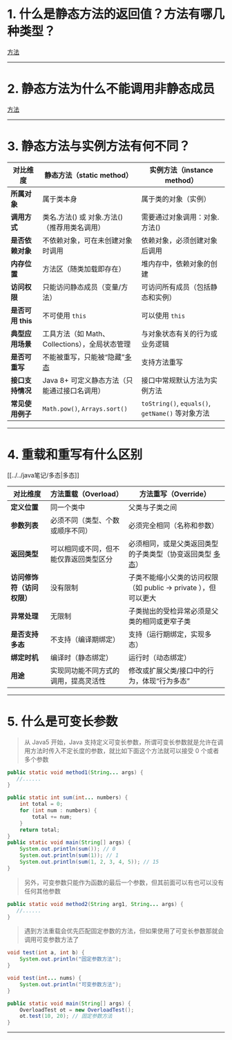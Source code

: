 
# 1. 什么是静态方法的返回值？方法有哪几种类型？

[方法](../../java笔记/方法.md#^129fde)

****
# 2. 静态方法为什么不能调用非静态成员

[方法](../../java笔记/方法.md#^bae8ff)

****
# 3. 静态方法与实例方法有何不同？

| 对比维度          | 静态方法（static method）                           | 实例方法（instance method）                       |
| ------------- | --------------------------------------------- | ------------------------------------------- |
| **所属对象**      | 属于类本身                                         | 属于类的对象（实例）                                  |
| **调用方式**      | 类名.方法() 或 对象.方法()（推荐用类名调用）                    | 需要通过对象调用：对象.方法()                            |
| **是否依赖对象**    | 不依赖对象，可在未创建对象时调用                              | 依赖对象，必须创建对象后调用                              |
| **内存位置**      | 方法区（随类加载即存在）                                  | 堆内存中，依赖对象的创建                                |
| **访问权限**      | 只能访问静态成员（变量/方法）                               | 可访问所有成员（包括静态和实例）                            |
| **是否可用 this** | 不可使用 `this`                                   | 可以使用 `this`                                 |
| **典型应用场景**    | 工具方法（如 Math、Collections），全局状态管理               | 与对象状态有关的行为或业务逻辑                             |
| **是否可重写**     | 不能被重写，只能被“隐藏”[多态](../../java笔记/多态.md#^e66367) | 支持方法重写                                      |
| **接口支持情况**    | Java 8+ 可定义静态方法（只能通过接口名调用）                    | 接口中常规默认方法为实例方法                              |
| **常见使用例子**    | `Math.pow()`, `Arrays.sort()`                 | `toString()`, `equals()`, `getName()` 等对象方法 |

****
# 4. 重载和重写有什么区别

[[../../java笔记/多态|多态]]

| 对比维度            | 方法重载（Overload）      | 方法重写（Override）                                              |
| --------------- | ------------------- | ----------------------------------------------------------- |
| **定义位置**        | 同一个类中               | 父类与子类之间                                                     |
| **参数列表**        | 必须不同（类型、个数或顺序不同）    | 必须完全相同（名称和参数）                                               |
| **返回类型**        | 可以相同或不同，但不能仅靠返回类型区分 | 必须相同，或是父类返回类型的子类类型（协变返回类型 [多态](../../java笔记/多态.md#^d5ae92)） |
| **访问修饰符（访问权限）** | 没有限制                | 子类不能缩小父类的访问权限（如 public → private ），但可以更大                    |
| **异常处理**        | 无限制                 | 子类抛出的受检异常必须是父类的相同或更窄子类                                      |
| **是否支持多态**      | 不支持（编译期绑定）          | 支持（运行期绑定，实现多态）                                              |
| **绑定时机**        | 编译时（静态绑定）           | 运行时（动态绑定）                                                   |
| **用途**          | 实现同功能不同方式的调用，提高灵活性  | 修改或扩展父类/接口中的行为，体现“行为多态”                                     |

****
# 5. 什么是可变长参数

>从 Java5 开始，Java 支持定义可变长参数，所谓可变长参数就是允许在调用方法时传入不定长度的参数，就比如下面这个方法就可以接受 0 个或者多个参数

```java
public static void method1(String... args) {
   //......
}
```

```java
public static int sum(int... numbers) {
    int total = 0;
    for (int num : numbers) {
        total += num;
    }
    return total;
}
public static void main(String[] args) {
    System.out.println(sum()); // 0
    System.out.println(sum(1)); // 1
    System.out.println(sum(1, 2, 3, 4, 5)); // 15
}
```

>另外，可变参数只能作为函数的最后一个参数，但其前面可以有也可以没有任何其他参数

```java
public static void method2(String arg1, String... args) {
   //......
}
```

>遇到方法重载会优先匹配固定参数的方法，但如果使用了可变长参数那就会调用可变参数方法了

```java
void test(int a, int b) {
    System.out.println("固定参数方法");
}

void test(int... nums) {
    System.out.println("可变参数方法");
}

public static void main(String[] args) {
    OverloadTest ot = new OverloadTest();
    ot.test(10, 20); // 固定参数方法
}
```

****

